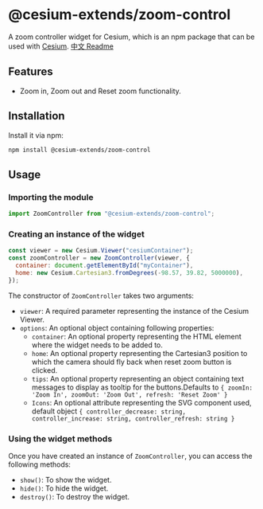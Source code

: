 # @cesium-extends/zoom-control

A zoom controller widget for Cesium, which is an npm package that can be used with [Cesium](https://cesium.com/).
[中文 Readme](./README_CN.md)

## Features

- Zoom in, Zoom out and Reset zoom functionality.

## Installation

Install it via npm:

```bash
npm install @cesium-extends/zoom-control
```

## Usage

### Importing the module

```javascript
import ZoomController from "@cesium-extends/zoom-control";
```

### Creating an instance of the widget

```javascript
const viewer = new Cesium.Viewer("cesiumContainer");
const zoomController = new ZoomController(viewer, {
  container: document.getElementById("myContainer"),
  home: new Cesium.Cartesian3.fromDegrees(-98.57, 39.82, 5000000),
});
```

The constructor of `ZoomController` takes two arguments:

- `viewer`: A required parameter representing the instance of the Cesium Viewer.
- `options`: An optional object containing following properties:
  - `container`: An optional property representing the HTML element where the widget needs to be added to.
  - `home`: An optional property representing the Cartesian3 position to which the camera should fly back when reset zoom button is clicked.
  - `tips`: An optional property representing an object containing text messages to display as tooltip for the buttons.Defaults to `{ zoomIn: 'Zoom In', zoomOut: 'Zoom Out', refresh: 'Reset Zoom' }`
  - `Icons`: An optional attribute representing the SVG component used, default object `{ controller_decrease: string, controller_increase: string, controller_refresh: string }`

### Using the widget methods

Once you have created an instance of `ZoomController`, you can access the following methods:

- `show()`: To show the widget.
- `hide()`: To hide the widget.
- `destroy()`: To destroy the widget.
